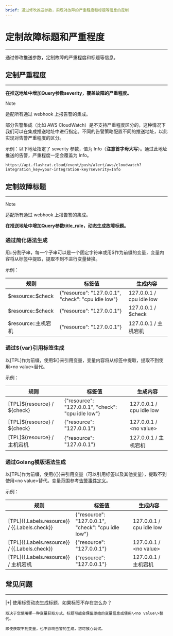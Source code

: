 ```yaml
---
brief: 通过修改推送参数，实现对故障的严重程度和标题等信息的定制
---
```


# 定制故障标题和严重程度

---

通过修改推送参数，定制故障的严重程度和标题等信息。

## 定制严重程度
---

**在推送地址中增加Query参数severity，覆盖故障的严重程度。**

> [!NOTE]
> 适配所有通过 webhook 上报告警的集成。

部分告警集成（比如 AWS CloudWatch）是不支持严重程度区分的，这种情况下我们可以在集成推送地址中进行指定。不同的告警策略配置不同的推送地址，以此实现对告警严重程度的区分。

示例：以下地址指定了 severity 参数，值为 Info（**注意首字母大写**）。通过此地址推送的告警，严重程度一定会覆盖为 Info。
```
https://api.flashcat.cloud/event/push/alert/aws/cloudwatch?integration_key=your-integration-key?severity=Info
```

## 定制故障标题
---

> [!NOTE]
> 适配所有通过 webhook 上报告警的集成。

**在推送地址中增加Query参数title_rule，动态生成故障标题。**

### 通过简化语法生成

用::分割子串，每一个子串可以是一个固定字符串或用\$作为前缀的变量，变量内容将从标签中提取，提取不到不进行变量替换。

示例：

| 规则 | 标签值 | 生成内容 |
| --- | ---| ---- |
|\$resource::\$check | {"resource": "127.0.0.1", "check": "cpu idle low"} | 127.0.0.1 / cpu idle low |
|\$resource::\$check | {"resource": "127.0.0.1"} | 127.0.0.1 / \$check |
|\$resource::主机宕机 | {"resource": "127.0.0.1"} | 127.0.0.1 / 主机宕机 |


### 通过\${var}引用标签生成

以[TPL]作为前缀，使用\${}来引用变量，变量内容将从标签中提取，提取不到使用\<no value\>替代。

示例：

| 规则 | 标签值 | 生成内容 |
| --- | ---| ---- |
|[TPL]\${resource} / \${check}| {"resource": "127.0.0.1", "check": "cpu idle low"} | 127.0.0.1 / cpu idle low |
|[TPL]\${resource} / \${check} | {"resource": "127.0.0.1"} | 127.0.0.1 / \<no value\> |
|[TPL]\${resource} / 主机宕机 | {"resource": "127.0.0.1"} | 127.0.0.1 / 主机宕机 |


### 通过Golang模版语法生成

以[TPL]作为前缀，使用{{}}来引用变量（可以引用标签以及其他变量），提取不到使用\<no value\>替代。变量范围参考[告警事件定义](#AlertEvent)。

示例：

| 规则 | 标签值 | 生成内容 |
| --- | ---| ---- |
|[TPL]{{.Labels.resource}} / {{.Labels.check}}| {"resource": "127.0.0.1", "check": "cpu idle low"} | 127.0.0.1 / cpu idle low |
|[TPL]{{.Labels.resource}} / {{.Labels.check}} | {"resource": "127.0.0.1"} | 127.0.0.1 / \<no value\> |
|[TPL]{{.Labels.resource}} / 主机宕机 | {"resource": "127.0.0.1"} | 127.0.0.1 / 主机宕机 |

## 常见问题
---


|+| 使用标签动态生成标题，如果标签不存在怎么办？

    取决于您使用哪一种变量获取方式，标题可能会保留原始的变量信息或使用\<no value\>替代。

    即使获取不到变量，也不影响告警的生成，您可放心调试。